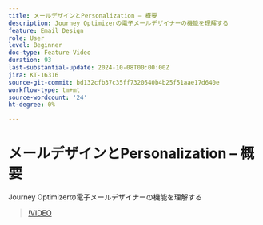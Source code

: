 ```yaml
---
title: メールデザインとPersonalization – 概要
description: Journey Optimizerの電子メールデザイナーの機能を理解する
feature: Email Design
role: User
level: Beginner
doc-type: Feature Video
duration: 93
last-substantial-update: 2024-10-08T00:00:00Z
jira: KT-16316
source-git-commit: bd132cfb37c35ff7320540b4b25f51aae17d640e
workflow-type: tm+mt
source-wordcount: '24'
ht-degree: 0%

---
```



# メールデザインとPersonalization – 概要

Journey Optimizerの電子メールデザイナーの機能を理解する

>[!VIDEO](https://video.tv.adobe.com/v/3432676/?learn=on)
